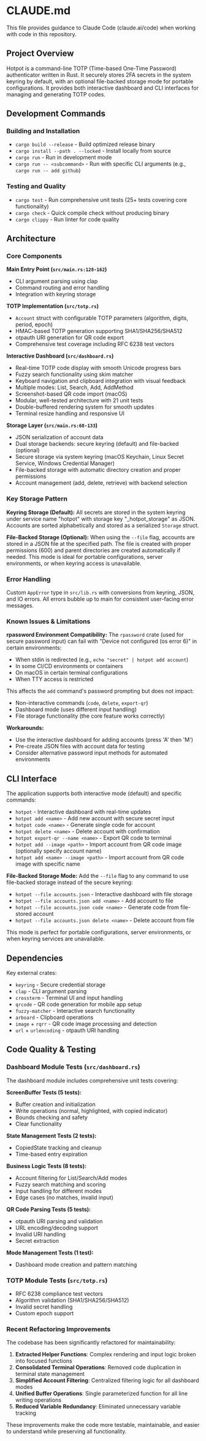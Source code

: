 # CLAUDE.md

This file provides guidance to Claude Code (claude.ai/code) when working with code in this repository.

## Project Overview

Hotpot is a command-line TOTP (Time-based One-Time Password) authenticator written in Rust. It securely stores 2FA secrets in the system keyring by default, with an optional file-backed storage mode for portable configurations. It provides both interactive dashboard and CLI interfaces for managing and generating TOTP codes.

## Development Commands

### Building and Installation
- `cargo build --release` - Build optimized release binary
- `cargo install --path . --locked` - Install locally from source
- `cargo run` - Run in development mode
- `cargo run -- <subcommand>` - Run with specific CLI arguments (e.g., `cargo run -- add github`)

### Testing and Quality
- `cargo test` - Run comprehensive unit tests (25+ tests covering core functionality)
- `cargo check` - Quick compile check without producing binary  
- `cargo clippy` - Run linter for code quality

## Architecture

### Core Components

**Main Entry Point (`src/main.rs:128-162`)**
- CLI argument parsing using clap
- Command routing and error handling
- Integration with keyring storage

**TOTP Implementation (`src/totp.rs`)**
- `Account` struct with configurable TOTP parameters (algorithm, digits, period, epoch)
- HMAC-based TOTP generation supporting SHA1/SHA256/SHA512
- otpauth URI generation for QR code export
- Comprehensive test coverage including RFC 6238 test vectors

**Interactive Dashboard (`src/dashboard.rs`)**
- Real-time TOTP code display with smooth Unicode progress bars
- Fuzzy search functionality using skim matcher
- Keyboard navigation and clipboard integration with visual feedback
- Multiple modes: List, Search, Add, AddMethod
- Screenshot-based QR code import (macOS)
- Modular, well-tested architecture with 21 unit tests
- Double-buffered rendering system for smooth updates
- Terminal resize handling and responsive UI

**Storage Layer (`src/main.rs:68-133`)**
- JSON serialization of account data
- Dual storage backends: secure keyring (default) and file-backed (optional)
- Secure storage via system keyring (macOS Keychain, Linux Secret Service, Windows Credential Manager)
- File-backed storage with automatic directory creation and proper permissions
- Account management (add, delete, retrieve) with backend selection

### Key Storage Pattern
**Keyring Storage (Default):** All secrets are stored in the system keyring under service name "hotpot" with storage key "_hotpot_storage" as JSON. Accounts are sorted alphabetically and stored as a serialized `Storage` struct.

**File-Backed Storage (Optional):** When using the `--file` flag, accounts are stored in a JSON file at the specified path. The file is created with proper permissions (600) and parent directories are created automatically if needed. This mode is ideal for portable configurations, server environments, or when keyring access is unavailable.

### Error Handling
Custom `AppError` type in `src/lib.rs` with conversions from keyring, JSON, and IO errors. All errors bubble up to main for consistent user-facing error messages.

### Known Issues & Limitations

**rpassword Environment Compatibility:**
The `rpassword` crate (used for secure password input) can fail with "Device not configured (os error 6)" in certain environments:
- When stdin is redirected (e.g., `echo "secret" | hotpot add account`)
- In some CI/CD environments or containers
- On macOS in certain terminal configurations
- When TTY access is restricted

This affects the `add` command's password prompting but does not impact:
- Non-interactive commands (`code`, `delete`, `export-qr`)
- Dashboard mode (uses different input handling)
- File storage functionality (the core feature works correctly)

**Workarounds:**
- Use the interactive dashboard for adding accounts (press 'A' then 'M')
- Pre-create JSON files with account data for testing
- Consider alternative password input methods for automated environments

## CLI Interface

The application supports both interactive mode (default) and specific commands:
- `hotpot` - Interactive dashboard with real-time updates
- `hotpot add <name>` - Add new account with secure secret input
- `hotpot code <name>` - Generate single code for account
- `hotpot delete <name>` - Delete account with confirmation  
- `hotpot export-qr --name <name>` - Export QR code to terminal
- `hotpot add --image <path>` - Import account from QR code image (optionally specify account name)
- `hotpot add <name> --image <path>` - Import account from QR code image with specific name

**File-Backed Storage Mode:**
Add the `--file` flag to any command to use file-backed storage instead of the secure keyring:
- `hotpot --file accounts.json` - Interactive dashboard with file storage
- `hotpot --file accounts.json add <name>` - Add account to file
- `hotpot --file accounts.json code <name>` - Generate code from file-stored account
- `hotpot --file accounts.json delete <name>` - Delete account from file

This mode is perfect for portable configurations, server environments, or when keyring services are unavailable.


## Dependencies

Key external crates:
- `keyring` - Secure credential storage
- `clap` - CLI argument parsing
- `crossterm` - Terminal UI and input handling
- `qrcode` - QR code generation for mobile app setup
- `fuzzy-matcher` - Interactive search functionality
- `arboard` - Clipboard operations
- `image` + `rqrr` - QR code image processing and detection
- `url` + `urlencoding` - otpauth URI handling

## Code Quality & Testing

### Dashboard Module Tests (`src/dashboard.rs`)
The dashboard module includes comprehensive unit tests covering:

**ScreenBuffer Tests (5 tests):**
- Buffer creation and initialization
- Write operations (normal, highlighted, with copied indicator) 
- Bounds checking and safety
- Clear functionality

**State Management Tests (2 tests):**
- CopiedState tracking and cleanup
- Time-based entry expiration

**Business Logic Tests (8 tests):**
- Account filtering for List/Search/Add modes
- Fuzzy search matching and scoring
- Input handling for different modes
- Edge cases (no matches, invalid input)

**QR Code Parsing Tests (5 tests):**
- otpauth URI parsing and validation
- URL encoding/decoding support
- Invalid URI handling
- Secret extraction

**Mode Management Tests (1 test):**
- Dashboard mode creation and pattern matching

### TOTP Module Tests (`src/totp.rs`)
- RFC 6238 compliance test vectors
- Algorithm validation (SHA1/SHA256/SHA512)
- Invalid secret handling
- Custom epoch support

### Recent Refactoring Improvements
The codebase has been significantly refactored for maintainability:

1. **Extracted Helper Functions**: Complex rendering and input logic broken into focused functions
2. **Consolidated Terminal Operations**: Removed code duplication in terminal state management  
3. **Simplified Account Filtering**: Centralized filtering logic for all dashboard modes
4. **Unified Buffer Operations**: Single parameterized function for all line writing operations
5. **Reduced Variable Redundancy**: Eliminated unnecessary variable tracking

These improvements make the code more testable, maintainable, and easier to understand while preserving all functionality.